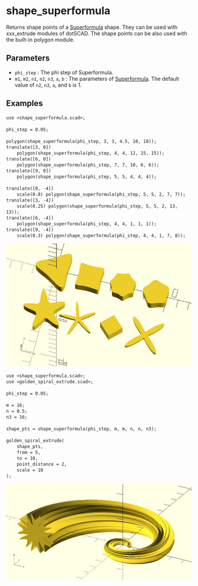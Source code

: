 # shape_superformula

Returns shape points of a [Superformula](https://en.wikipedia.org/wiki/Superformula) shape. They can be used with xxx_extrude modules of dotSCAD. The shape points can be also used with the built-in polygon module. 

## Parameters

- `phi_step` : The phi step of Superformula.
- `m1`, `m2`, `n1`, `n2`, `n3`, `a`, `b` : The parameters of [Superformula](https://en.wikipedia.org/wiki/Superformula). The default value of `n2`, `n3`, `a`, and `b` is 1.

## Examples

    use <shape_superformula.scad>;   
        
    phi_step = 0.05;

    polygon(shape_superformula(phi_step, 3, 3, 4.5, 10, 10));
    translate([3, 0]) 
        polygon(shape_superformula(phi_step, 4, 4, 12, 15, 15));
    translate([6, 0]) 
        polygon(shape_superformula(phi_step, 7, 7, 10, 6, 6));
    translate([9, 0]) 
        polygon(shape_superformula(phi_step, 5, 5, 4, 4, 4));
        
    translate([0, -4]) 
        scale(0.8) polygon(shape_superformula(phi_step, 5, 5, 2, 7, 7));
    translate([3, -4]) 
        scale(0.25) polygon(shape_superformula(phi_step, 5, 5, 2, 13, 13));
    translate([6, -4]) 
        polygon(shape_superformula(phi_step, 4, 4, 1, 1, 1));
    translate([9, -4]) 
        scale(0.3) polygon(shape_superformula(phi_step, 4, 4, 1, 7, 8));

![shape_superformula](images/lib-shape_superformula-1.JPG)

    use <shape_superformula.scad>; 
    use <golden_spiral_extrude.scad>;  
        
    phi_step = 0.05;

    m = 16;
    n = 0.5;
    n3 = 16;

    shape_pts = shape_superformula(phi_step, m, m, n, n, n3);

    golden_spiral_extrude(
        shape_pts, 
        from = 5, 
        to = 10, 
        point_distance = 2,
        scale = 10
    );  

![shape_superformula](images/lib-shape_superformula-2.JPG)
